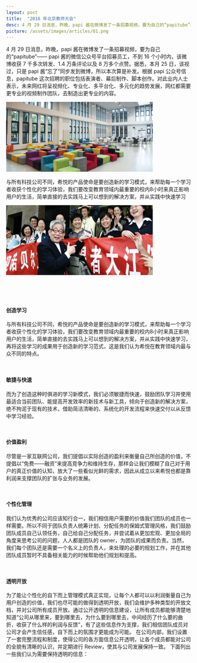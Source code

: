 ```yaml
---
layout: post
title:  "2016 年北京教师大会"
desc: 4 月 29 日消息，昨晚，papi 酱在微博发了一条招募视频，要为自己的“papitube”—— papi 酱的微信公众号平台招募员工，不到 16 个小时内，该微博收获 7 千多次转发、1.4 万条评论以及 8 万多个点赞。据悉，本月 25 日，该视过，只是 papi 酱“忘了”同步发到微博，所以本次算是补发。根据 papi 公众号信息，papitube 这次招聘的职位包括表演者、幕后制作、脚本创作。对此业内人士表示，未来网红将呈视频化、专业化、多平台化、多元化的趋势发展，网红都需要更专业的视频制作团队，去制造出更专业的内容。
picture: /assets/images/articles/01.png                                                                                                                           
---
```

<div class="row">
  <div class="col-md-6 article-thumbnail">
    <div class='line'></div>
    <p>4 月 29 日消息，昨晚，papi 酱在微博发了一条招募视频，要为自己的“papitube”—— papi 酱的微信公众号平台招募员工，不到 16 个小时内，该微博收获 7 千多次转发、1.4 万条评论以及 8 万多个点赞。据悉，本月 25 日，该视过，只是 papi 酱“忘了”同步发到微博，所以本次算是补发。根据 papi 公众号信息，papitube 这次招聘的职位包括表演者、幕后制作、脚本创作。对此业内人士表示，未来网红将呈视频化、专业化、多平台化、多元化的趋势发展，网红都需要更专业的视频制作团队，去制造出更专业的内容。</p>
    <img src="/assets/images/articles/03.png" class="article-img"/>
  </div>
  <div class="col-md-6 article-thumbnail">
    <div class='line'></div>
    <p>与所有科技公司不同，希悦的产品使命是要创造新的学习模式，来帮助每一个学习者收获个性化的学习体验，我们要改变教育领域内最重要的校内8小时来真正影响用户的生活，简单直接的去实践马上可以想到的解决方案，并从实践中快速学习</p>
    <img src="/assets/images/articles/04.png" class="article-img"/>
  </div>
</div>

&nbsp;&nbsp;

&nbsp;&nbsp;

#### 创造学习
与所有科技公司不同，希悦的产品使命是要创造新的学习模式，来帮助每一个学习者收获个性化的学习体验，我们要改变教育领域内最重要的校内8小时来真正影响用户的生活，简单直接的去实践马上可以想到的解决方案，并从实践中快速学习，再将这些学习的成果用于创造新的学习范式，这是我们认为希悦在教育领域内最与众不同的特点。

&nbsp;&nbsp;

#### 敏捷与快速
而为了创造这种时俱进的学习新模式，我们必须敏捷而快速，鼓励团队学习并使用最适合当前团队、能提高开发效率的新技术与新工具，倾向于创造新的解决方案，绝不拘泥于现有的技术，借助简洁清晰的、系统化的开发流程来快速交付以从反馈中学习经验。

&nbsp;&nbsp;

#### 价值盈利
尽管是一家互联网公司，我们提倡以实际创造的盈利来衡量自己所创造的价值，不提倡以“免费——融资”来提高竞争力和维持生存，那样会让我们模糊了自己对于用户的真正价值的认知，放大了一些看似光鲜的需求，因此从成立以来希悦也都是靠利润来支撑团队的扩张与业务的发展。

&nbsp;&nbsp;

#### 个性化管理
我们认为优秀的公司应该知行合一，我们相信用户需要的价值我们团队的成员也一样需要。所以不同于团队负责人统筹计划、分配任务的保姆式管理风格，我们鼓励团队成员自己认领任务，自己给自己分配任务，并尝试着从更加宏观、更加全局的角度来思考公司的问题，人人都是团队的 owner，为团队的成果而负责。当然，我们每个团队还是需要一个名义上的负责人，来处理的必要的规划工作，并在其他团队成员暂时不具备相关能力的时候帮助他们规划和提高。

&nbsp;&nbsp;

#### 透明开放
为了能让个性化的自下而上管理模式真正实现，让每个人都可以以利润衡量自己为用户创造的价值，我们也尽可能的做得到透明开放，我们会维护多种类型的开放文档，并对公司所有成员开放。通过公开透明的信息建设，让所有成员都能够清楚地知道“公司从哪里来，要到哪里去，为什么要到哪里去，中间经历了什么要的曲折，收获了什么样的利润与反馈”，有了这些信息作为支撑，我们相信团队成员对公司才会产生信任感，自下而上的氛围才更能成为可能。 在公司内部，我们设置了一套完整流程和制度，使得公司的各方面信息公开透明，让各个成员都能对公司的全貌有清晰的认识，并定期进行 Review，使其与公司发展保持一致。 下面列出一些我们认为需要保持透明的信息：

&nbsp;&nbsp;

&nbsp;&nbsp;

&nbsp;&nbsp;
